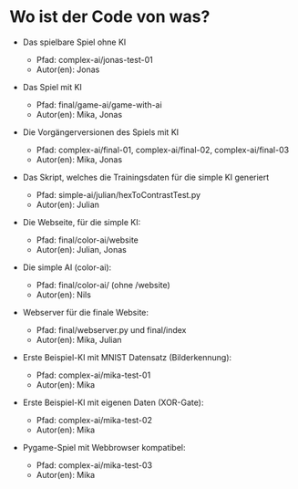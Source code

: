 # Wo ist der Code von was?

- Das spielbare Spiel ohne KI

  - Pfad: complex-ai/jonas-test-01
  - Autor(en): Jonas

- Das Spiel mit KI

  - Pfad: final/game-ai/game-with-ai
  - Autor(en): Mika, Jonas

- Die Vorgängerversionen des Spiels mit KI

  - Pfad: complex-ai/final-01, complex-ai/final-02, complex-ai/final-03
  - Autor(en): Mika, Jonas

- Das Skript, welches die Trainingsdaten für die simple KI generiert

  - Pfad: simple-ai/julian/hexToContrastTest.py
  - Autor(en): Julian

- Die Webseite, für die simple KI:

  - Pfad: final/color-ai/website
  - Autor(en): Julian, Jonas

- Die simple AI (color-ai):

  - Pfad: final/color-ai/ (ohne /website)
  - Autor(en): Nils

- Webserver für die finale Website:

  - Pfad: final/webserver.py und final/index
  - Autor(en): Mika, Julian

- Erste Beispiel-KI mit MNIST Datensatz (Bilderkennung):
  
  - Pfad: complex-ai/mika-test-01
  - Autor(en): Mika

- Erste Beispiel-KI mit eigenen Daten (XOR-Gate):
  
  - Pfad: complex-ai/mika-test-02
  - Autor(en): Mika

- Pygame-Spiel mit Webbrowser kompatibel:
  
  - Pfad: complex-ai/mika-test-03
  - Autor(en): Mika
